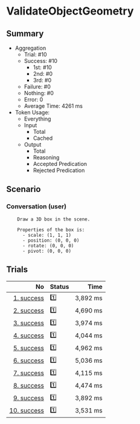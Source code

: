 # ValidateObjectGeometry
## Summary
  - Aggregation
    - Trial: #10
    - Success: #10
      - 1st: #10
      - 2nd: #0
      - 3rd: #0
    - Failure: #0
    - Nothing: #0
    - Error: 0
    - Average Time: 4261 ms
  - Token Usage:
    - Everything
    - Input
      - Total
      - Cached
    - Output
      - Total
      - Reasoning
      - Accepted Predication
      - Rejected Predication

## Scenario
### Conversation (user)

        Draw a 3D box in the scene.

        Properties of the box is:
          - scale: (1, 1, 1)
          - position: (0, 0, 0)
          - rotate: (0, 0, 0)
          - pivot: (0, 0, 0)
      

## Trials
No | Status | Time
---:|:-------|------:
[1. success](./trials/1.success.json) | 1️⃣ | 3,892 ms
[2. success](./trials/2.success.json) | 1️⃣ | 4,690 ms
[3. success](./trials/3.success.json) | 1️⃣ | 3,974 ms
[4. success](./trials/4.success.json) | 1️⃣ | 4,044 ms
[5. success](./trials/5.success.json) | 1️⃣ | 4,962 ms
[6. success](./trials/6.success.json) | 1️⃣ | 5,036 ms
[7. success](./trials/7.success.json) | 1️⃣ | 4,115 ms
[8. success](./trials/8.success.json) | 1️⃣ | 4,474 ms
[9. success](./trials/9.success.json) | 1️⃣ | 3,892 ms
[10. success](./trials/10.success.json) | 1️⃣ | 3,531 ms